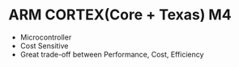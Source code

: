 # ARM CORTEX(Core + Texas) M4

- Microcontroller
- Cost Sensitive 
- Great trade-off between Performance, Cost, Efficiency
